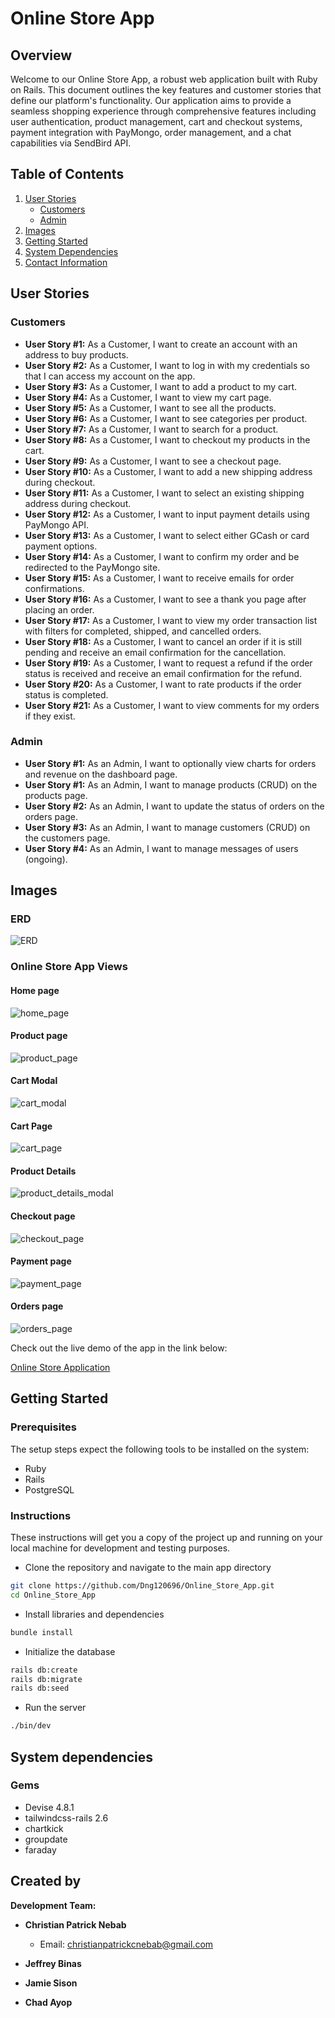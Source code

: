 # Online Store App

## Overview

Welcome to our Online Store App, a robust web application built with Ruby on Rails. This document outlines the key features and customer stories that define our platform's functionality. Our application aims to provide a seamless shopping experience through comprehensive features including user authentication, product management, cart and checkout systems, payment integration with PayMongo, order management, and a chat capabilities via SendBird API.

## Table of Contents
1. [User Stories](#user-stories)
    - [Customers](#customers)
    - [Admin](#admin)
2. [Images](#images)
3. [Getting Started](#getting-started)
4. [System Dependencies](#system-dependencies)
5. [Contact Information](#contact-information)

## User Stories

### Customers
- **User Story #1:** As a Customer, I want to create an account with an address to buy products.
- **User Story #2:** As a Customer, I want to log in with my credentials so that I can access my account on the app.
- **User Story #3:** As a Customer, I want to add a product to my cart.
- **User Story #4:** As a Customer, I want to view my cart page.
- **User Story #5:** As a Customer, I want to see all the products.
- **User Story #6:** As a Customer, I want to see categories per product.
- **User Story #7:** As a Customer, I want to search for a product.
- **User Story #8:** As a Customer, I want to checkout my products in the cart.
- **User Story #9:** As a Customer, I want to see a checkout page.
- **User Story #10:** As a Customer, I want to add a new shipping address during checkout.
- **User Story #11:** As a Customer, I want to select an existing shipping address during checkout.
- **User Story #12:** As a Customer, I want to input payment details using PayMongo API.
- **User Story #13:** As a Customer, I want to select either GCash or card payment options.
- **User Story #14:** As a Customer, I want to confirm my order and be redirected to the PayMongo site.
- **User Story #15:** As a Customer, I want to receive emails for order confirmations.
- **User Story #16:** As a Customer, I want to see a thank you page after placing an order.
- **User Story #17:** As a Customer, I want to view my order transaction list with filters for completed, shipped, and cancelled orders.
- **User Story #18:** As a Customer, I want to cancel an order if it is still pending and receive an email confirmation for the cancellation.
- **User Story #19:** As a Customer, I want to request a refund if the order status is received and receive an email confirmation for the refund.
- **User Story #20:** As a Customer, I want to rate products if the order status is completed.
- **User Story #21:** As a Customer, I want to view comments for my orders if they exist.

### Admin  

- **User Story #1:** As an Admin, I want to optionally view charts for orders and revenue on the dashboard page.
- **User Story #1:** As an Admin, I want to manage products (CRUD) on the products page.
- **User Story #2:** As an Admin, I want to update the status of orders on the orders page.
- **User Story #3:** As an Admin, I want to manage customers (CRUD) on the customers page.
- **User Story #4:** As an Admin, I want to manage messages of users (ongoing).

## Images
### **ERD**
![ERD](docs/img/ERD.png)

### **Online Store App Views**

#### **Home page**

![home_page](docs/img/home_page.png)

#### **Product page**

![product_page](docs/img/product_page.png)

#### **Cart Modal**

![cart_modal](docs/img/cart_modal.png)

#### **Cart Page**

![cart_page](docs/img/cart_page.png)

#### **Product Details**

![product_details_modal](docs/img/product_details_modal.png)

#### **Checkout page**

![checkout_page](docs/img/checkout_page.png)

#### **Payment page**

![payment_page](docs/img/payment_page.png)

#### **Orders page**

![orders_page](docs/img/orders_page.png)

Check out the live demo of the app in the link below:

[Online Store Application]()
## Getting Started

### Prerequisites

The setup steps expect the following tools to be installed on the system:
- Ruby
- Rails
- PostgreSQL

### Instructions

These instructions will get you a copy of the project up and running on your local machine for development and testing purposes.

- Clone the repository and navigate to the main app directory

```bash
git clone https://github.com/Dng120696/Online_Store_App.git
cd Online_Store_App
```

- Install libraries and dependencies

```bash
bundle install
```

- Initialize the database

```bash
rails db:create
rails db:migrate
rails db:seed
```


- Run the server

```bash
./bin/dev
```

## **System dependencies**

### **Gems**

- Devise 4.8.1
- tailwindcss-rails 2.6
- chartkick
- groupdate
- faraday

## Created by

**Development Team:**

- **Christian Patrick Nebab**
  - Email: [christianpatrickcnebab@gmail.com](mailto:christianpatrickcnebab@gmail.com)

- **Jeffrey Binas**
- **Jamie Sison**
- **Chad Ayop**
